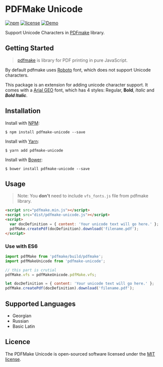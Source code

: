 # PDFMake Unicode

[![npm](https://img.shields.io/npm/v/pdfmake-unicode.svg)](https://www.npmjs.com/package/pdfmake-unicode)
[![license](https://img.shields.io/github/license/landish/pdfmake-unicode.svg)](https://github.com/Landish/pdfmake-unicode/blob/master/LICENSE)
[![Demo](https://img.shields.io/badge/View-Demo-green.svg)](https://landish.github.io/pdfmake-unicode/)

Support Unicode Characters in [PDFmake](https://github.com/bpampuch/pdfmake) library.


## Getting Started

> [pdfmake](https://github.com/bpampuch/pdfmake) is library for PDF printing in pure JavaScript.

By default pdfmake uses [Roboto](https://fonts.google.com/specimen/Roboto) font, which does not support Unicode characters.

This package is an extension for adding unicode character support. It comes with a [Arial GEO](http://fonts.ge/en/pack/28/Arial-GEO) font, which has 4 styles: Regular, **Bold**, *Italic* and ***Bold Italic***.

## Installation


Install with [NPM](https://www.npmjs.com):

```
$ npm install pdfmake-unicode --save
```

Install with [Yarn](https://yarnpkg.com/):

```
$ yarn add pdfmake-unicode
```

Install with [Bower](https://bower.io/):

```
$ bower install pdfmake-unicode --save
```

## Usage

> Note: You **don't** need to include `vfs_fonts.js` file from pdfmake library.

```html
<script src="pdfmake.min.js"></script>
<script src="dist/pdfmake-unicode.js"></script>
<script>
  var docDefinition = { content: 'Your unicode text will go here.' };
  pdfMake.createPdf(docDefinition).download('filename.pdf');
</script>

```
### Use with ES6

```js
import pdfMake from 'pdfmake/build/pdfmake';
import pdfMakeUnicode from 'pdfmake-unicode';

// this part is crutial
pdfMake.vfs = pdfMakeUnicode.pdfMake.vfs;

let docDefinition = { content: 'Your unicode text will go here.' };
pdfMake.createPdf(docDefinition).download('filename.pdf');

```

## Supported Languages
* Georgian
* Russian
* Basic Latin

## Licence

The PDFMake Unicode is open-sourced software licensed under the [MIT license](https://github.com/Landish/pdfmake-unicode/blob/master/LICENSE).